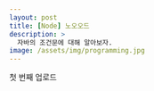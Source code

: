 ```yaml
---
layout: post
title: [Node] 노오오드
description: >
  자바의 조건문에 대해 알아보자.
image: /assets/img/programming.jpg
---
```

첫 번째 업로드

